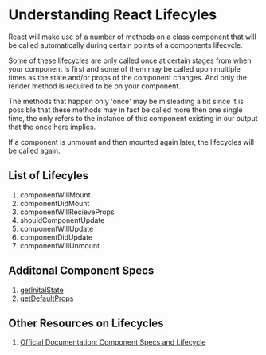 # Understanding React Lifecyles

React will make use of a number of methods on a class component that will be
called automatically during certain points of a components lifecycle.

Some of these lifecycles are only called once at certain stages from when your
component is first and some of them may be called upon multiple times as the
state and/or props of the component changes.  And only the render method is
required to be on your component.

The methods that happen only 'once' may be misleading a bit since it is possible
that these methods may in fact be called more then one single time, the only
refers to the instance of this component existing in our output that the once
here implies.

If a component is unmount and then mounted again later, the lifecycles will be
called again.

## List of Lifecyles

1. componentWillMount
2. componentDidMount
3. componentWillRecieveProps
4. shouldComponentUpdate
5. componentWillUpdate
6. componentDidUpdate
7. componentWillUnmount

## Additonal Component Specs

1. [getInitalState](Get-Intial-State)
1. [getDefaultProps](Get-Default-Props)

## Other Resources on Lifecycles

1. [Official Documentation: Component Specs and Lifecycle][1]

[1]: https://facebook.github.io/react/docs/component-specs.html
